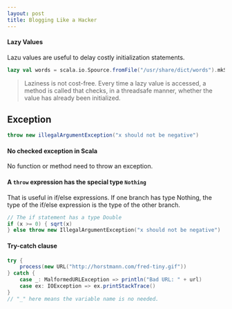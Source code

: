 ```yaml
---
layout: post
title: Blogging Like a Hacker
---
```



#### Lazy Values

Lazu values are useful to delay costly initialization statements.

```scala
lazy val words = scala.io.Spource.fromFile("/usr/share/dict/words").mkString
```

> Laziness is not cost-free. Every time a lazy value is accessed, a method is called that checks, in a threadsafe manner, whether the value has already been initialized.

## Exception

```scala
throw new illegalArgumentException("x should not be negative")
```

#### No checked exception in Scala

No function or method need to throw an exception.

#### A `throw` expression has the special type `Nothing`

That is useful in if/else expressions. If one branch has type Nothing, the type of the if/else expression is the type of the other branch.

```scala
// The if statement has a type Double
if (x >= 0) { sqrt(x)} else throw new IllegalArgumentException("x should not be negative")
```

#### Try-catch clause

```scala
try {	process(new URL("http://horstmann.com/fred-tiny.gif"))} catch {	case _: MalformedURLException => println("Bad URL: " + url) 
	case ex: IOException => ex.printStackTrace()}
// "_" here means the variable name is no needed.
```
